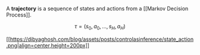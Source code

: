 A **trajectory** is a sequence of states and actions from a [[Markov Decision Process]]. 

$$
\tau = (s_0, a_0, \dots, s_H, a_H)
$$

[[https://dibyaghosh.com/blog/assets/posts/controlasinference/state_action.png|align=center,height=200px]]